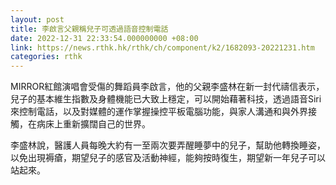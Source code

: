 ```yaml
---
layout: post
title: 李啟言父親稱兒子可透過語音控制電話
date: 2022-12-31 22:33:54.000000000 +08:00
link: https://news.rthk.hk/rthk/ch/component/k2/1682093-20221231.htm
categories: rthk
---
```


MIRROR紅館演唱會受傷的舞蹈員李啟言，他的父親李盛林在新一封代禱信表示，兒子的基本維生指數及身體機能已大致上穩定，可以開始藉著科技，透過語音Siri來控制電話，以及對媒體的運作掌握操控平板電腦功能，與家人溝通和與外界接觸，在病床上重新擴闊自己的世界。

李盛林說，醫護人員每晚大約有一至兩次要弄醒睡夢中的兒子，幫助他轉換睡姿，以免出現褥瘡，期望兒子的感官及活動神經，能夠按時復生，期望新一年兒子可以站起來。
